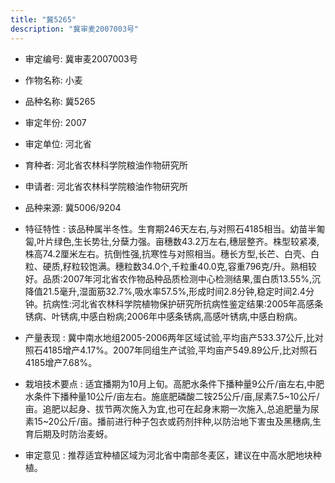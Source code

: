 ```yaml
---
title: "冀5265"
description: "冀审麦2007003号"
---
```

* 审定编号:  冀审麦2007003号

*  作物名称:  小麦

*  品种名称:  冀5265

*  审定年份:  2007

*  审定单位:  河北省

* 育种者:  河北省农林科学院粮油作物研究所

*  申请者:  河北省农林科学院粮油作物研究所

*  品种来源:  冀5006/9204

*  特征特性 : 
该品种属半冬性。生育期246天左右,与对照石4185相当。幼苗半匍匐,叶片绿色,生长势壮,分蘖力强。亩穗数43.2万左右,穗层整齐。株型较紧凑,株高74.2厘米左右。抗倒性强,抗寒性与对照相当。穗长方型,长芒、白壳、白粒、硬质,籽粒较饱满。穗粒数34.0个,千粒重40.0克,容重796克/升。熟相较好。品质:2007年河北省农作物品种品质检测中心检测结果,蛋白质13.55%,沉降值21.5毫升,湿面筋32.7%,吸水率57.5%,形成时间2.8分钟,稳定时间2.4分钟。抗病性:河北省农林科学院植物保护研究所抗病性鉴定结果:2005年高感条锈病、叶锈病,中感白粉病;2006年中感条锈病,高感叶锈病,中感白粉病。
 
*  产量表现 : 
冀中南水地组2005-2006两年区域试验,平均亩产533.37公斤,比对照石4185增产4.17%。2007年同组生产试验,平均亩产549.89公斤,比对照石4185增产7.68%。

*  栽培技术要点 : 
适宜播期为10月上旬。高肥水条件下播种量9公斤/亩左右,中肥水条件下播种量10公斤/亩左右。施底肥磷酸二铵25公斤/亩,尿素7.5~10公斤/亩。追肥以起身、拔节两次施入为宜,也可在起身末期一次施入,总追肥量为尿素15~20公斤/亩。播前进行种子包衣或药剂拌种,以防治地下害虫及黑穗病,生育后期及时防治麦蚜。

*  审定意见 : 
推荐适宜种植区域为河北省中南部冬麦区，建议在中高水肥地块种植。
